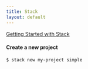 ```yaml
---
title: Stack 
layout: default
---
```

[Getting Started with Stack](http://seanhess.github.io/2015/08/04/practical-haskell-getting-started.html)

#### Create a new project
```
$ stack new my-project simple
```

